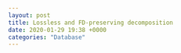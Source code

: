 ```yaml
---
layout: post
title: Lossless and FD-preserving decomposition
date: 2020-01-29 19:38 +0000
categories: "Database"
---
```


